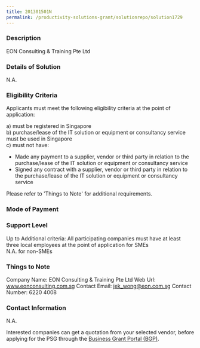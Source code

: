 ```yaml
---
title: 201301501N
permalink: /productivity-solutions-grant/solutionrepo/solution1729
---
```


### Description

EON Consulting & Training Pte Ltd

### Details of Solution

N.A.

### Eligibility Criteria

Applicants must meet the following eligibility criteria at the point of application:

a) must be registered in Singapore <br>
b) purchase/lease of the IT solution or equipment or consultancy service must be used in Singapore <br>
c) must not have:
- Made any payment to a supplier, vendor or third party in relation to the purchase/lease of the IT solution or equipment or consultancy service
- Signed any contract with a supplier, vendor or third party in relation to the purchase/lease of the IT solution or equipment or consultancy service

Please refer to 'Things to Note' for additional requirements.

### Mode of Payment


### Support Level
Up to Additional criteria: All participating companies must have at least three local employees at the point of application for SMEs <br>
N.A. for non-SMEs

### Things to Note
Company Name: EON Consulting & Training Pte Ltd
Web Url: www.eonconsulting.com.sg 
Contact Email: jek_wong@eon.com.sg 
Contact Number: 6220 4008

### Contact Information
N.A.

Interested companies can get a quotation from your selected vendor, before applying for the PSG through the <a target='_blank' rel='noopener' href='https://www.businessgrants.gov.sg/'>Business Grant Portal (BGP)</a>.
